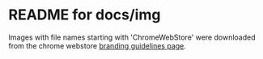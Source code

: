 # README for docs/img

Images with file names starting with 'ChromeWebStore' were downloaded from the chrome webstore [branding guidelines page](https://developer.chrome.com/webstore/branding). 

